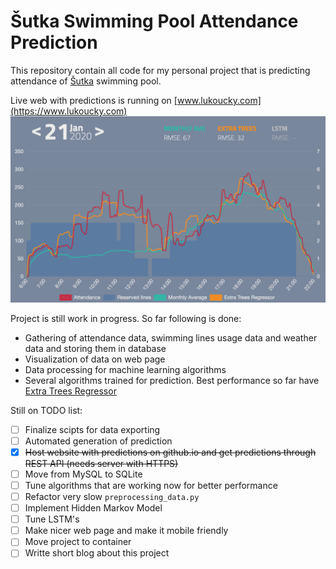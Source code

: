 # Šutka Swimming Pool Attendance Prediction

This repository contain all code for my personal project that is predicting attendance of [Šutka](https://www.sutka.eu/en/) swimming pool.

Live web with predictions is running on [www.lukoucky.com](https://www.lukoucky.com)
![Webpage image](report/imgs/webpage_new.png)

Project is still work in progress. So far following is done:
* Gathering of attendance data, swimming lines usage data and weather data and storing them in database
* Visualization of data on web page
* Data processing for machine learning algorithms
* Several algorithms trained for prediction. Best performance so far have [Extra Trees Regressor](https://scikit-learn.org/stable/modules/generated/sklearn.ensemble.ExtraTreesRegressor.html)

Still on TODO list:
* [ ] Finalize scipts for data exporting
* [ ] Automated generation of prediction 
* [X] ~~Host website with predictions on github.io and get predictions through REST API (needs server with HTTPS)~~
* [ ] Move from MySQL to SQLite
* [ ] Tune algorithms that are working now for better performance
* [ ] Refactor very slow `preprocessing_data.py`
* [ ] Implement Hidden Markov Model 
* [ ] Tune LSTM's 
* [ ] Make nicer web page and make it mobile friendly
* [ ] Move project to container
* [ ] Writte short blog about this project
